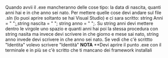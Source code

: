 Quando avvii il .exe mancheranno delle cose tipo: la data di nascita, quanti anni hai e in che anno sei nato.
Per mettere quelle cose devi andare sul file .sln (lo puoi aprire soltanto se hai Visual Studio) e ci sara scritto: string Anni = " ";,string nascita = "  ";  string anno = " ";.
Su string anni devi mettere dentro le virgole uno spazio e quanti anni hai poi la stessa procedura con string nasita ma invece devi scrivere in che giorno e mese sai nato, string anno invede devi scrivere in che anno sei nato.
Se vedi che c'è scrittto "Identita" volevo scrivere "Identità"
**NOTA**
**Devi aprire il punto .exe con il terminale e in più se c'è scritto che ti mancano dei framework installali
